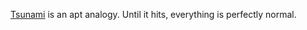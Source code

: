<a href="https://nypost.com/2020/03/10/italian-doctor-at-heart-of-illness-shares-chilling-coronavirus-thoughts/">Tsunami</a> is an apt analogy. Until it hits, everything is perfectly normal. 
